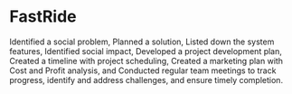 # FastRide
Identified a social problem, Planned a solution, Listed down the system features, Identified social impact, Developed a project development plan, Created a timeline with project scheduling, Created a marketing plan with Cost and Profit analysis, and Conducted regular team meetings to track progress, identify and address challenges, and ensure timely completion.
